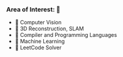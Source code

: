 ### Area of Interest: 👋


- 🔭 Computer Vision
- 🌱 3D Reconstruction, SLAM 
- 👯 Compiler and Programming Languages
- 🤔 Machine Learning
- 💬 LeetCode Solver


